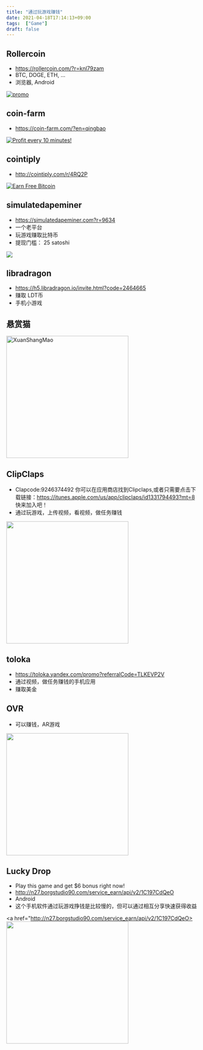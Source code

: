 ```yaml
---
title: "通过玩游戏赚钱"
date: 2021-04-18T17:14:13+09:00
tags:  ["Game"]
draft: false
---
```


## Rollercoin
- https://rollercoin.com/?r=knl79zam
- BTC, DOGE, ETH, ...
- 浏览器, Android

<!--more-->

<!--Start rollercoin.com code--> 
<a href="https://rollercoin.com/?r=knl79zam">
<img src="//rollercoin.com/static/img/referral/banners/ref_300100.gif" alt="promo"/> </a>
<!--End rollercoin.com code--> 

## coin-farm
- https://coin-farm.com/?en=qingbao

<a href="https://coin-farm.com/?en=qingbao" target="_blank">
<img src="https://coin-farm.com/images/promo/en/320x50.gif" alt="Profit every 10 minutes!"></a>

## cointiply
- http://cointiply.com/r/4RQ2P

<a href="http://cointiply.com/r/4RQ2P" target="_blank">
<img src="https://cointiply.com/img/promo/banners/1_300x250.jpg" alt="Earn Free Bitcoin"></a> 

## simulatedapeminer
- https://simulatedapeminer.com?r=9634
- 一个老平台
- 玩游戏赚取比特币
- 提现门槛： 25 satoshi

<a href="https://simulatedapeminer.com?r=9634" target="_blank">
<img src="https://simulatedapeminer.com/build/img/sam_468x68.gif" ></a>

## libradragon
- https://h5.libradragon.io/invite.html?code=2464665 
- 赚取 LDT币
- 手机小游戏

## 悬赏猫
<img alt="XuanShangMao" src="https://cdn.jsdelivr.net/gh/yubaoliu/assets@image/XuanShangMao.png" width="320px" />

## ClipClaps
-  Clapcode:9246374492 你可以在应用商店找到Clipclaps,或者只需要点击下载链接：https://itunes.apple.com/us/app/clipclaps/id1331794493?mt=8 快来加入吧！
- 通过玩游戏，上传视频，看视频，做任务赚钱
<img src="https://cdn.jsdelivr.net/gh/yubaoliu/assets@image/image-20210427210758888.png" width="320px"/>

## toloka
- https://toloka.yandex.com/promo?referralCode=TLKEVP2V
- 通过视频，做任务赚钱的手机应用
- 赚取美金

## OVR
- 可以赚钱，AR游戏
<img src="https://cdn.jsdelivr.net/gh/yubaoliu/assets@image/image-20210427212909186.png" width="320px" />


##  Lucky Drop
- Play this game and get $6 bonus right now!
- http://n27.borgstudio90.com/service_earn/api/v2/1C197CdQeO
- Android
- 这个手机软件通过玩游戏挣钱是比较慢的，但可以通过相互分享快速获得收益

<a href="http://n27.borgstudio90.com/service_earn/api/v2/1C197CdQeO>
<img src="https://cdn.jsdelivr.net/gh/yubaoliu/assets@image/image-20210428152456000.png" width="320px" /></a>

